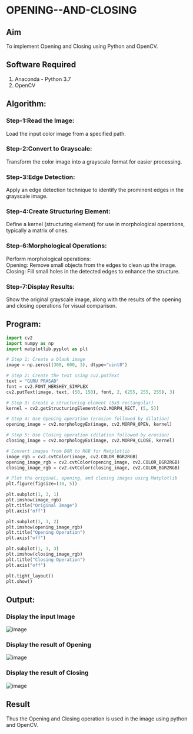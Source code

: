 # OPENING--AND-CLOSING
## Aim
To implement Opening and Closing using Python and OpenCV.

## Software Required
1. Anaconda - Python 3.7
2. OpenCV
## Algorithm:
### Step-1:Read the Image:
Load the input color image from a specified path.

### Step-2:Convert to Grayscale:
Transform the color image into a grayscale format for easier processing.

### Step-3:Edge Detection:
Apply an edge detection technique to identify the prominent edges in the grayscale image.

### Step-4:Create Structuring Element:
Define a kernel (structuring element) for use in morphological operations, typically a matrix of ones.

### Step-6:Morphological Operations:
Perform morphological operations:<br>
Opening: Remove small objects from the edges to clean up the image.<br>
Closing: Fill small holes in the detected edges to enhance the structure.

### Step-7:Display Results:
Show the original grayscale image, along with the results of the opening and closing operations for visual comparison.

## Program:

``` Python
import cv2
import numpy as np
import matplotlib.pyplot as plt

# Step 1: Create a blank image
image = np.zeros((300, 600, 3), dtype="uint8")

# Step 2: Create the text using cv2.putText
text = "GURU PRASAD"
font = cv2.FONT_HERSHEY_SIMPLEX
cv2.putText(image, text, (50, 150), font, 2, (255, 255, 255), 3)

# Step 3: Create a structuring element (5x5 rectangular)
kernel = cv2.getStructuringElement(cv2.MORPH_RECT, (5, 5))

# Step 4: Use Opening operation (erosion followed by dilation)
opening_image = cv2.morphologyEx(image, cv2.MORPH_OPEN, kernel)

# Step 5: Use Closing operation (dilation followed by erosion)
closing_image = cv2.morphologyEx(image, cv2.MORPH_CLOSE, kernel)

# Convert images from BGR to RGB for Matplotlib
image_rgb = cv2.cvtColor(image, cv2.COLOR_BGR2RGB)
opening_image_rgb = cv2.cvtColor(opening_image, cv2.COLOR_BGR2RGB)
closing_image_rgb = cv2.cvtColor(closing_image, cv2.COLOR_BGR2RGB)

# Plot the original, opening, and closing images using Matplotlib
plt.figure(figsize=(10, 5))

plt.subplot(1, 3, 1)
plt.imshow(image_rgb)
plt.title("Original Image")
plt.axis("off")

plt.subplot(1, 3, 2)
plt.imshow(opening_image_rgb)
plt.title("Opening Operation")
plt.axis("off")

plt.subplot(1, 3, 3)
plt.imshow(closing_image_rgb)
plt.title("Closing Operation")
plt.axis("off")

plt.tight_layout()
plt.show()


```
## Output:

### Display the input Image

![image](https://github.com/user-attachments/assets/3575a900-c82f-4b25-9003-5f7133b606df)

### Display the result of Opening

![image](https://github.com/user-attachments/assets/dbda48b7-4ccf-420b-9b9e-7a5283f2e73a)

### Display the result of Closing

![image](https://github.com/user-attachments/assets/995dcfe8-84d2-42cc-9fa5-fd5c10490426)


## Result
Thus the Opening and Closing operation is used in the image using python and OpenCV.
